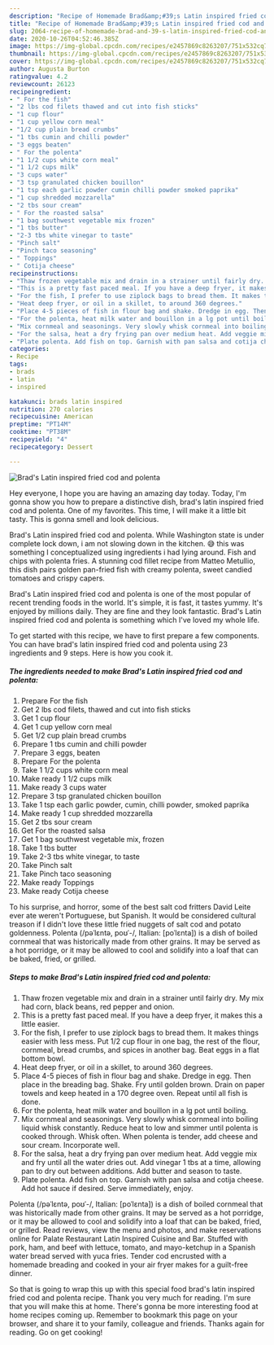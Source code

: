 ```yaml
---
description: "Recipe of Homemade Brad&amp;#39;s Latin inspired fried cod and polenta"
title: "Recipe of Homemade Brad&amp;#39;s Latin inspired fried cod and polenta"
slug: 2064-recipe-of-homemade-brad-and-39-s-latin-inspired-fried-cod-and-polenta
date: 2020-10-26T04:52:46.385Z
image: https://img-global.cpcdn.com/recipes/e2457869c8263207/751x532cq70/brads-latin-inspired-fried-cod-and-polenta-recipe-main-photo.jpg
thumbnail: https://img-global.cpcdn.com/recipes/e2457869c8263207/751x532cq70/brads-latin-inspired-fried-cod-and-polenta-recipe-main-photo.jpg
cover: https://img-global.cpcdn.com/recipes/e2457869c8263207/751x532cq70/brads-latin-inspired-fried-cod-and-polenta-recipe-main-photo.jpg
author: Augusta Burton
ratingvalue: 4.2
reviewcount: 26123
recipeingredient:
- " For the fish"
- "2 lbs cod filets thawed and cut into fish sticks"
- "1 cup flour"
- "1 cup yellow corn meal"
- "1/2 cup plain bread crumbs"
- "1 tbs cumin and chilli powder"
- "3 eggs beaten"
- " For the polenta"
- "1 1/2 cups white corn meal"
- "1 1/2 cups milk"
- "3 cups water"
- "3 tsp granulated chicken bouillon"
- "1 tsp each garlic powder cumin chilli powder smoked paprika"
- "1 cup shredded mozzarella"
- "2 tbs sour cream"
- " For the roasted salsa"
- "1 bag southwest vegetable mix frozen"
- "1 tbs butter"
- "2-3 tbs white vinegar to taste"
- "Pinch salt"
- "Pinch taco seasoning"
- " Toppings"
- " Cotija cheese"
recipeinstructions:
- "Thaw frozen vegetable mix and drain in a strainer until fairly dry. My mix had corn, black beans, red pepper and onion."
- "This is a pretty fast paced meal. If you have a deep fryer, it makes this a little easier."
- "For the fish, I prefer to use ziplock bags to bread them. It makes things easier with less mess. Put 1/2 cup flour in one bag, the rest of the flour, cornmeal, bread crumbs, and spices in another bag. Beat eggs in a flat bottom bowl."
- "Heat deep fryer, or oil in a skillet, to around 360 degrees."
- "Place 4-5 pieces of fish in flour bag and shake. Dredge in egg. Then place in the breading bag. Shake. Fry until golden brown. Drain on paper towels and keep heated in a 170 degree oven. Repeat until all fish is done."
- "For the polenta, heat milk water and bouillon in a lg pot until boiling."
- "Mix cornmeal and seasonings. Very slowly whisk cornmeal into boiling liquid whisk constantly. Reduce heat to low and simmer until polenta is cooked through. Whisk often. When polenta is tender, add cheese and sour cream. Incorporate well."
- "For the salsa, heat a dry frying pan over medium heat. Add veggie mix and fry until all the water dries out. Add vinegar 1 tbs at a time, allowing pan to dry out between additions. Add butter and season to taste."
- "Plate polenta. Add fish on top. Garnish with pan salsa and cotija cheese. Add hot sauce if desired. Serve immediately, enjoy."
categories:
- Recipe
tags:
- brads
- latin
- inspired

katakunci: brads latin inspired 
nutrition: 270 calories
recipecuisine: American
preptime: "PT14M"
cooktime: "PT38M"
recipeyield: "4"
recipecategory: Dessert

---
```



![Brad&#39;s Latin inspired fried cod and polenta](https://img-global.cpcdn.com/recipes/e2457869c8263207/751x532cq70/brads-latin-inspired-fried-cod-and-polenta-recipe-main-photo.jpg)

Hey everyone, I hope you are having an amazing day today. Today, I'm gonna show you how to prepare a distinctive dish, brad&#39;s latin inspired fried cod and polenta. One of my favorites. This time, I will make it a little bit tasty. This is gonna smell and look delicious.

Brad&#39;s Latin inspired fried cod and polenta. While Washington state is under complete lock down, i am not slowing down in the kitchen. 😅 this was something I conceptualized using ingredients i had lying around. Fish and chips with polenta fries. A stunning cod fillet recipe from Matteo Metullio, this dish pairs golden pan-fried fish with creamy polenta, sweet candied tomatoes and crispy capers.

Brad&#39;s Latin inspired fried cod and polenta is one of the most popular of recent trending foods in the world. It's simple, it is fast, it tastes yummy. It's enjoyed by millions daily. They are fine and they look fantastic. Brad&#39;s Latin inspired fried cod and polenta is something which I've loved my whole life.


To get started with this recipe, we have to first prepare a few components. You can have brad&#39;s latin inspired fried cod and polenta using 23 ingredients and 9 steps. Here is how you cook it.

<!--inarticleads1-->

##### The ingredients needed to make Brad&#39;s Latin inspired fried cod and polenta:

1. Prepare  For the fish
1. Get 2 lbs cod filets, thawed and cut into fish sticks
1. Get 1 cup flour
1. Get 1 cup yellow corn meal
1. Get 1/2 cup plain bread crumbs
1. Prepare 1 tbs cumin and chilli powder
1. Prepare 3 eggs, beaten
1. Prepare  For the polenta
1. Take 1 1/2 cups white corn meal
1. Make ready 1 1/2 cups milk
1. Make ready 3 cups water
1. Prepare 3 tsp granulated chicken bouillon
1. Take 1 tsp each garlic powder, cumin, chilli powder, smoked paprika
1. Make ready 1 cup shredded mozzarella
1. Get 2 tbs sour cream
1. Get  For the roasted salsa
1. Get 1 bag southwest vegetable mix, frozen
1. Take 1 tbs butter
1. Take 2-3 tbs white vinegar, to taste
1. Take Pinch salt
1. Take Pinch taco seasoning
1. Make ready  Toppings
1. Make ready  Cotija cheese


To his surprise, and horror, some of the best salt cod fritters David Leite ever ate weren&#39;t Portuguese, but Spanish. It would be considered cultural treason if I didn&#39;t love these little fried nuggets of salt cod and potato goldenness. Polenta (/pəˈlɛntə, poʊˈ-/, Italian: [poˈlɛnta]) is a dish of boiled cornmeal that was historically made from other grains. It may be served as a hot porridge, or it may be allowed to cool and solidify into a loaf that can be baked, fried, or grilled. 

<!--inarticleads2-->

##### Steps to make Brad&#39;s Latin inspired fried cod and polenta:

1. Thaw frozen vegetable mix and drain in a strainer until fairly dry. My mix had corn, black beans, red pepper and onion.
1. This is a pretty fast paced meal. If you have a deep fryer, it makes this a little easier.
1. For the fish, I prefer to use ziplock bags to bread them. It makes things easier with less mess. Put 1/2 cup flour in one bag, the rest of the flour, cornmeal, bread crumbs, and spices in another bag. Beat eggs in a flat bottom bowl.
1. Heat deep fryer, or oil in a skillet, to around 360 degrees.
1. Place 4-5 pieces of fish in flour bag and shake. Dredge in egg. Then place in the breading bag. Shake. Fry until golden brown. Drain on paper towels and keep heated in a 170 degree oven. Repeat until all fish is done.
1. For the polenta, heat milk water and bouillon in a lg pot until boiling.
1. Mix cornmeal and seasonings. Very slowly whisk cornmeal into boiling liquid whisk constantly. Reduce heat to low and simmer until polenta is cooked through. Whisk often. When polenta is tender, add cheese and sour cream. Incorporate well.
1. For the salsa, heat a dry frying pan over medium heat. Add veggie mix and fry until all the water dries out. Add vinegar 1 tbs at a time, allowing pan to dry out between additions. Add butter and season to taste.
1. Plate polenta. Add fish on top. Garnish with pan salsa and cotija cheese. Add hot sauce if desired. Serve immediately, enjoy.


Polenta (/pəˈlɛntə, poʊˈ-/, Italian: [poˈlɛnta]) is a dish of boiled cornmeal that was historically made from other grains. It may be served as a hot porridge, or it may be allowed to cool and solidify into a loaf that can be baked, fried, or grilled. Read reviews, view the menu and photos, and make reservations online for Palate Restaurant Latin Inspired Cuisine and Bar. Stuffed with pork, ham, and beef with lettuce, tomato, and mayo-ketchup in a Spanish water bread served with yuca fries. Tender cod encrusted with a homemade breading and cooked in your air fryer makes for a guilt-free dinner. 

So that is going to wrap this up with this special food brad&#39;s latin inspired fried cod and polenta recipe. Thank you very much for reading. I'm sure that you will make this at home. There's gonna be more interesting food at home recipes coming up. Remember to bookmark this page on your browser, and share it to your family, colleague and friends. Thanks again for reading. Go on get cooking!
